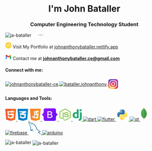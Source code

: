 <h1 align="center">I'm John Bataller</h1>
<h3 align="center">Computer Engineering Technology Student</h3>

<img align="right" style="border-radius:50%" src="https://cdn.dribbble.com/users/3050354/screenshots/14646894/media/1f31948afd5401c44d4bae934f07641a.gif" width="400" />

<!-- VISIT COUNTER -->
<p align="left"> <img src="https://komarev.com/ghpvc/?username=ja-bataller&label=PROFILE%20VIEWS&color=FAD02C&style=flat" alt="ja-bataller" /> </p>


<img src="assets/img/code-icon.png" width="20" /> Visit My Portfolio at [johnanthonybataller.netlify.app](http://johnanthonybataller.netlify.app/)

<img src="assets/img/gmail-icon.png" width="20" /> Contact me at **johnanthonybataller.ce@gmail.com**

<h4 align="left">Connect with me:</h4>

<p align="left">
<a href="https://linkedin.com/in/johnanthonybataller-ce" target="blank">
 <img align="center" src="https://raw.githubusercontent.com/rahuldkjain/github-profile-readme-generator/master/src/images/icons/Social/linked-in-alt.svg"    alt="johnanthonybataller-ce" height="30" width="40" />
</a>
 
<a href="https://fb.com/bataller.johnanthony" target="blank">
 <img align="center" src="https://raw.githubusercontent.com/rahuldkjain/github-profile-readme-generator/master/src/images/icons/Social/facebook.svg" alt="bataller.johnanthony"  height="30" width="40" />
</a>
 
 <a href="https://www.instagram.com/ja_bataller" target="blank">
 <img align="center" src="assets/img/instagram-icon.png" alt="instagram"  height="35" />
</a>
</p>

<h4 align="left">Languages and Tools:</h4>
<p align="left"> 
 
 <a href="https://www.w3.org/html/" target="_blank" rel="noreferrer"> 
  <img src="assets/img/html.png" alt="html5" height="40"/>
 </a>
 
 <a href="https://www.w3schools.com/css/" target="_blank" rel="noreferrer"> 
  <img src="assets/img/css.png" alt="css3" height="40"/> 
 </a> 
 
 <a href="https://developer.mozilla.org/en-US/docs/Web/JavaScript" target="_blank" rel="noreferrer"> 
  <img src="assets/img/javascript.png" alt="javascript" height="40"/>
 </a> 
 
 <a href="https://getbootstrap.com" target="_blank" rel="noreferrer"> 
  <img src="assets/img/bootstrap.png" alt="bootstrap" height="40"/> 
 </a> 
 
 <a href="https://nodejs.org" target="_blank" rel="noreferrer"> 
  <img src="assets/img/node.png" alt="nodejs" width="40" height="40"/>
 </a> 
 
  <a href="https://www.djangoproject.com/" target="_blank" rel="noreferrer"> 
  <img src="assets/img/django.png" alt="django" height="37"/>
 </a> 
 
 <a href="https://dart.dev" target="_blank" rel="noreferrer"> 
  <img src="https://www.vectorlogo.zone/logos/dartlang/dartlang-icon.svg" alt="dart" width="40" height="40"/> 
 </a> 
 
 <a href="https://flutter.dev" target="_blank" rel="noreferrer"> 
  <img src="https://www.vectorlogo.zone/logos/flutterio/flutterio-icon.svg" alt="flutter" width="40" height="40"/>
 </a>
  
 <a href="https://www.python.org" target="_blank" rel="noreferrer"> 
  <img src="https://raw.githubusercontent.com/devicons/devicon/master/icons/python/python-original.svg" alt="python" width="40" height="40"/>
 </a> 
 
 <a href="https://www.qt.io/" target="_blank" rel="noreferrer"> 
  <img src="https://upload.wikimedia.org/wikipedia/commons/0/0b/Qt_logo_2016.svg" alt="qt" width="40" height="40"/>
 </a> 
 
 <a href="https://www.mongodb.com/" target="_blank" rel="noreferrer"> 
  <img src="assets/img/mongodb.png" alt="mongodb" height="45"/> 
 </a> 
 
 <a href="https://firebase.google.com/" target="_blank" rel="noreferrer"> 
  <img src="https://www.vectorlogo.zone/logos/firebase/firebase-icon.svg" alt="firebase" width="40" height="40"/>
 </a> 
  
 <a href="https://www.mysql.com/" target="_blank" rel="noreferrer"> 
  <img src="assets/img/mysql.png" alt="mysql" width="40" height="40"/>
 </a> 

 
 <a href="https://www.arduino.cc/" target="_blank" rel="noreferrer"> 
  <img src="https://cdn.worldvectorlogo.com/logos/arduino-1.svg" alt="arduino" width="40" height="40"/> 
 </a>
 
</p>

<p><img align="left" src="https://github-readme-stats.vercel.app/api/top-langs?username=ja-bataller&show_icons=true&locale=en&layout=compact&title_color=141414" alt="ja-bataller"  height="195" /></p>

<p>&nbsp;<img align="center" src="https://github-readme-stats.vercel.app/api?username=ja-bataller&show_icons=true&title_color=141414&text_color=53565A&icon_color=FAD02C" alt="ja-bataller" /></p>
